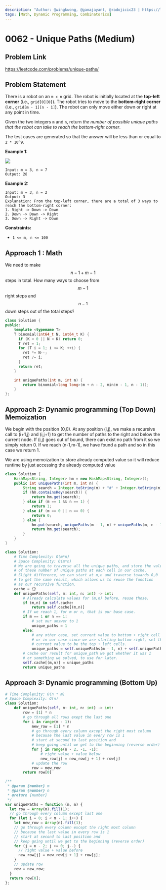 ```yaml
---
description: "Author: @wingkwong, @ganajayant, @radojicic23 | https://leetcode.com/problems/unique-paths/"
tags: [Math, Dynamic Programming, Combinatorics]
---
```


# 0062 - Unique Paths (Medium)

## Problem Link

https://leetcode.com/problems/unique-paths/

## Problem Statement

There is a robot on an `m x n` grid. The robot is initially located at the **top-left corner** (i.e., `grid[0][0]`). The robot tries to move to the **bottom-right corner** (i.e., `grid[m - 1][n - 1]`). The robot can only move either down or right at any point in time.

Given the two integers `m` and `n`, return _the number of possible unique paths that the robot can take to reach the bottom-right corner_.

The test cases are generated so that the answer will be less than or equal to `2 * 10^9`.

**Example 1:**

![](https://assets.leetcode.com/uploads/2018/10/22/robot_maze.png)

```
Input: m = 3, n = 7
Output: 28
```

**Example 2:**

```
Input: m = 3, n = 2
Output: 3
Explanation: From the top-left corner, there are a total of 3 ways to reach the bottom-right corner:
1. Right -> Down -> Down
2. Down -> Down -> Right
3. Down -> Right -> Down
```

**Constraints:**

- `1 <= m, n <= 100`

## Approach 1 : Math

We need to make $$n - 1 + m - 1$$ steps in total. How many ways to choose from $$m - 1$$ right steps and $$n - 1$$ down steps out of the total steps?

<Tabs>
<TabItem value="c++" label="C++">
<SolutionAuthor name="@wingkwong"/>

```cpp
class Solution {
public:
    template <typename T>
    T binomial(int64_t N, int64_t K) {
      if (K < 0 || N < K) return 0;
      T ret = 1;
      for (T i = 1; i <= K; ++i) {
        ret *= N--;
        ret /= i;
      }
      return ret;
    }

    int uniquePaths(int m, int n) {
        return binomial<long long>(m + n - 2, min(m - 1, n - 1));
    }
};
```

</TabItem>
</Tabs>

## Approach 2: Dynamic programming (Top Down) Memoization

We begin with the position (0,0).
At any position (i,j), we make a recursive call to (i+1,j) and (i,j+1) to get the number of paths to the right and below the current node.
If (i,j) goes out of bound, there can exist no path from it so we simply return 0.
If we reach (n-1,m-1), we have found a path and so in this case we return 1.

We are using memoization to store already computed value so it will reduce runtime by just accessing the already computed value
<Tabs>
<TabItem value="java" label="Java">
<SolutionAuthor name="@ganajayant"/>

```java
class Solution {
    HashMap<String, Integer> hm = new HashMap<String, Integer>();
    public int uniquePaths(int m, int n) {
        String search = Integer.toString(m) + "#" + Integer.toString(n);
        if (hm.containsKey(search)) {
            return hm.get(search);
        } else if (m == 1 && n == 1) {
            return 1;
        } else if (m == 0 || n == 0) {
            return 0;
        } else {
            hm.put(search, uniquePaths(m - 1, n) + uniquePaths(m, n - 1));
            return hm.get(search);
        }
    }
}
```

</TabItem>

<TabItem value="python" label="Python">
<SolutionAuthor name="@ColeB2"/>

```py
class Solution:
    # Time Complexity: O(m*n)
    # Space Complexity: O(m*n)
    # We are going to traverse all the unique paths, and store the values
    # of these number of unique paths at each cell in our cache.
    # Slight difference, we can start at m,n and traverse towards 0,0
    # to get the same result, which allows us to reuse the function
    # as our recursive function.
    cache = {}
    def uniquePaths(self, m: int, n: int) -> int:
        # Already calculate values for (m,n) before, reuse those.
        if (m,n) in self.cache:
            return self.cache[(m,n)]
        # If we reach 1, for m or n, that is our base case.
        if m == 1 or n == 1:
            # set our answer to 1
            unique_paths = 1
        else:
            # any other case, set current value to bottom + right cell
            # or in our case since we are starting bottom right, set the
            # current value to be the top + left cells.
            unique_paths = self.uniquePaths(m - 1, n) + self.uniquePaths(m, n - 1)
        # cache our result for unique_path we got whether it was 1
        # or something we solved, to use for later.
        self.cache[(m,n)] = unique_paths
        return unique_paths
```

</TabItem>
</Tabs>

## Approach 3: Dynamic programming (Bottom Up)

<Tabs>
<TabItem value="python" label="Python">
<SolutionAuthor name="@radojicic23"/>

```python
# Time Complexity: O(n * m)
# Space Complexity: O(n)
class Solution:
    def uniquePaths(self, m: int, n: int) -> int:
        row = [1] * n
        # go through all rows exept the last one
        for i in range(m - 1):
            new_row = [1] * n
            # go through every column except the right most column
            # because the last value in every row is 1
            # start at second to last position and
            # keep going until we get to the beginning (reverse order)
            for j in range(n - 2, -1, -1):
                # right value + value below
                new_row[j] = new_row[j + 1] + row[j]
            # update the row
            row = new_row
        return row[0]
```

</TabItem>

<TabItem value="js" label="JavaScript">
<SolutionAuthor name="@radojicic23"/>

```js
/**
 * @param {number} m
 * @param {number} n
 * @return {number}
 */
var uniquePaths = function (m, n) {
  let row = Array(n).fill(1);
  // go through every column except last one
  for (let i = 0; i < m - 1; i++) {
    let new_row = Array(n).fill(1);
    // go through every column except the right most column
    // because the last value in every row is 1
    // start at second to last position and
    // keep going until we get to the beginning (reverse order)
    for (j = n - 2; j >= 0; j--) {
      // right value + value before
      new_row[j] = new_row[j + 1] + row[j];
    }
    // update row
    row = new_row;
  }
  return row[0];
};
```

</TabItem>
</Tabs>

